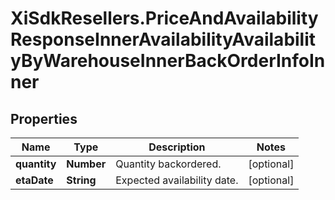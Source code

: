 # XiSdkResellers.PriceAndAvailabilityResponseInnerAvailabilityAvailabilityByWarehouseInnerBackOrderInfoInner

## Properties

Name | Type | Description | Notes
------------ | ------------- | ------------- | -------------
**quantity** | **Number** | Quantity backordered. | [optional] 
**etaDate** | **String** | Expected availability date. | [optional] 


